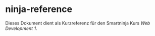 # ninja-reference
Dieses Dokument dient als Kurzreferenz für den Smartninja Kurs *Web Development 1*.
